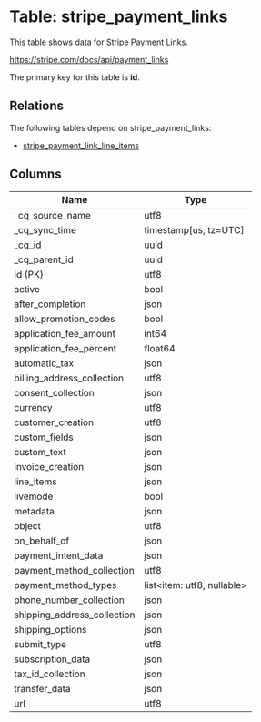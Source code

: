 # Table: stripe_payment_links

This table shows data for Stripe Payment Links.

https://stripe.com/docs/api/payment_links

The primary key for this table is **id**.

## Relations

The following tables depend on stripe_payment_links:
  - [stripe_payment_link_line_items](stripe_payment_link_line_items)

## Columns

| Name          | Type          |
| ------------- | ------------- |
|_cq_source_name|utf8|
|_cq_sync_time|timestamp[us, tz=UTC]|
|_cq_id|uuid|
|_cq_parent_id|uuid|
|id (PK)|utf8|
|active|bool|
|after_completion|json|
|allow_promotion_codes|bool|
|application_fee_amount|int64|
|application_fee_percent|float64|
|automatic_tax|json|
|billing_address_collection|utf8|
|consent_collection|json|
|currency|utf8|
|customer_creation|utf8|
|custom_fields|json|
|custom_text|json|
|invoice_creation|json|
|line_items|json|
|livemode|bool|
|metadata|json|
|object|utf8|
|on_behalf_of|json|
|payment_intent_data|json|
|payment_method_collection|utf8|
|payment_method_types|list<item: utf8, nullable>|
|phone_number_collection|json|
|shipping_address_collection|json|
|shipping_options|json|
|submit_type|utf8|
|subscription_data|json|
|tax_id_collection|json|
|transfer_data|json|
|url|utf8|